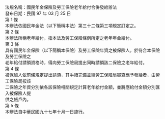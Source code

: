 法規名稱：國民年金保險及勞工保險老年給付合併發給辦法  
發布日期：民國 97 年 03 月 25 日  
第 1 條  
本辦法依國民年金法（以下簡稱本法）第三十二條第三項規定訂定之。  
第 2 條  
本辦法所稱老年給付，指本法及勞工保險條例所定之老年年金給付。  
第 3 條  
具有國民年金保險（以下簡稱本保險）及勞工保險年資之被保險人，於符合本保險及勞工保險之  
老年給付請領資格時，得向勞工保險局提出同時請領該二保險之老年給付。  
第 4 條  
被保險人依前條規定提出請領，其手續完備並經勞工保險局審查應予發給者，由勞工保險局按該  
二保險之年資分別依各該保險相關規定計算老年給付金額，並將應給付金額分別匯入被保險人提  
供之帳戶內。  
第 5 條  
本辦法自中華民國九十七年十月一日施行。  


